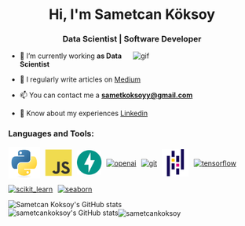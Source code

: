 <h1 align="center">Hi, I'm Sametcan Köksoy</h1>
<h3 align="center">Data Scientist | Software Developer</h3>

  <div>
    <img src="https://media3.giphy.com/media/v1.Y2lkPTc5MGI3NjExc3F3MG03OHNsMmdwYTA3NWlpNDN1bXE5eGU2amNxc2V5d2dwZDZveSZlcD12MV9pbnRlcm5hbF9naWZfYnlfaWQmY3Q9Zw/bGgsc5mWoryfgKBx1u/giphy.gif" align="right" alt="gif" width="250"/>
  </div>
</div>

- 🔭 I’m currently working **as Data Scientist**

- 📝 I regularly write articles on [Medium](https://medium.com/@sametkoksoyy)

- 📫 You can contact me a **sametkoksoyy@gmail.com**

- 📄 Know about my experiences [Linkedin](https://www.linkedin.com/in/sametcan-köksoy-0b505031b)

<h3 align="left">Languages and Tools:</h3>
<p align="left" style="display: flex; gap: 10px; flex-wrap: wrap; align-items: center;">
  <a href="https://www.python.org" target="_blank" rel="noreferrer">
    <img src="https://raw.githubusercontent.com/devicons/devicon/master/icons/python/python-original.svg" alt="python" width="65" height="65"/>
  </a>

  <a href="https://developer.mozilla.org/en-US/docs/Web/JavaScript" target="_blank" rel="noreferrer">
    <img src="https://raw.githubusercontent.com/devicons/devicon/master/icons/javascript/javascript-original.svg" alt="javascript" width="55" height="55"/>
  </a>

  <a href="https://fastapi.tiangolo.com/" target="_blank" rel="noreferrer">
    <img src="https://raw.githubusercontent.com/devicons/devicon/master/icons/fastapi/fastapi-original.svg" alt="fastapi" width="50" height="50"/>
  </a>

  <a href="https://openai.com" target="_blank" rel="noreferrer">
    <img src="https://www.svgrepo.com/show/306500/openai.svg" alt="openai" width="50" height="50"/>
  </a>
  
  <a href="https://git-scm.com/" target="_blank" rel="noreferrer">
    <img src="https://www.vectorlogo.zone/logos/git-scm/git-scm-icon.svg" alt="git" width="50" height="50"/>
  </a>

  <a href="https://pandas.pydata.org/" target="_blank" rel="noreferrer">
    <img src="https://raw.githubusercontent.com/devicons/devicon/2ae2a900d2f041da66e950e4d48052658d850630/icons/pandas/pandas-original.svg" alt="pandas" width="55" height="55"/>
  </a>

  <a href="https://www.tensorflow.org" target="_blank" rel="noreferrer">
    <img src="https://www.vectorlogo.zone/logos/tensorflow/tensorflow-icon.svg" alt="tensorflow" width="50" height="50"/>
  </a>

  <a href="https://scikit-learn.org/" target="_blank" rel="noreferrer">
    <img src="https://upload.wikimedia.org/wikipedia/commons/0/05/Scikit_learn_logo_small.svg" alt="scikit_learn" width="55" height="55"/>
  </a>

  <a href="https://seaborn.pydata.org/" target="_blank" rel="noreferrer">
    <img src="https://seaborn.pydata.org/_images/logo-mark-lightbg.svg" alt="seaborn" width="50" height="50"/>
  </a>

</p>


<div>
  <img align="left" src="http://github-profile-summary-cards.vercel.app/api/cards/profile-details?username=sametcankoksoy&theme=aura_dark" alt="Sametcan Koksoy's GitHub stats" />
</div>
<br clear="both" />

<div>
  <img align="left" src="http://github-profile-summary-cards.vercel.app/api/cards/repos-per-language?username=sametcankoksoy&theme=aura_dark" alt="sametcankoksoy's GitHub stats" />
  <img align="center" src="http://github-profile-summary-cards.vercel.app/api/cards/productive-time?username=sametcankoksoy&theme=aura_dark&utcOffset=8" alt="sametcankoksoy" />
</div>
<br clear="both" />



